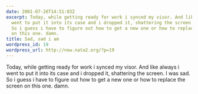 ```yaml
---
date: 2001-07-26T14:51:03Z
excerpt: Today, while getting ready for work i synced my visor. And like always i
  went to put it into its case and i dropped it, shattering the screen. I was sad.
  So i guess i have to figure out how to get a new one or how to replace the screen
  on this one. damn.
title: Sad, sad i am
wordpress_id: 19
wordpress_url: http://new.nata2.org/?p=19
---
```


Today, while getting ready for work i synced my visor. And like always i went to put it into its case and i dropped it, shattering the screen. I was sad. So i guess i have to figure out how to get a new one or how to replace the screen on this one. damn.
